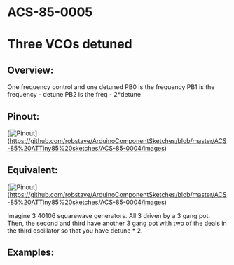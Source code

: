 # ACS-85-0005
Three VCOs detuned
==============

## Overview:
One frequency control and one detuned
PB0 is the frequency
PB1 is the frequency - detune
PB2 is the freq - 2*detune

 

## Pinout:
[![Pinout](https://github.com/robstave/ArduinoComponentSketches/blob/master/ACS-85%20ATTiny85%20sketches/ACS-85-0005/images/ACS-85-0005.png)] (https://github.com/robstave/ArduinoComponentSketches/blob/master/ACS-85%20ATTiny85%20sketches/ACS-85-0004/images)

## Equivalent:
 [![Pinout](https://github.com/robstave/ArduinoComponentSketches/blob/master/ACS-85%20ATTiny85%20sketches/ACS-85-0005/images/ACS-85-0005eq.png)] (https://github.com/robstave/ArduinoComponentSketches/blob/master/ACS-85%20ATTiny85%20sketches/ACS-85-0004/images)

  Imagine 3 40106 squarewave generators.  All 3 driven by a 3 gang pot.
  Then, the second and third have another 3 gang pot with two of the deals in the third oscillator so that you have detune * 2.
 
## Examples:

 
